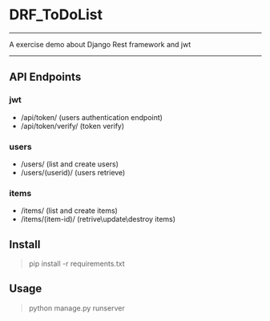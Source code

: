 # DRF_ToDoList

----------
A exercise demo about Django Rest framework and jwt

----------
## API Endpoints
### jwt
- /api/token/ (users authentication endpoint)
- /api/token/verify/ (token verify)
### users
- /users/ (list and create users)
- /users/(userid)/ (users retrieve)
### items
- /items/ (list and create items)
- /items/(item-id)/ (retrive\update\destroy items)
## Install

> pip install -r requirements.txt

## Usage
> python manage.py runserver
